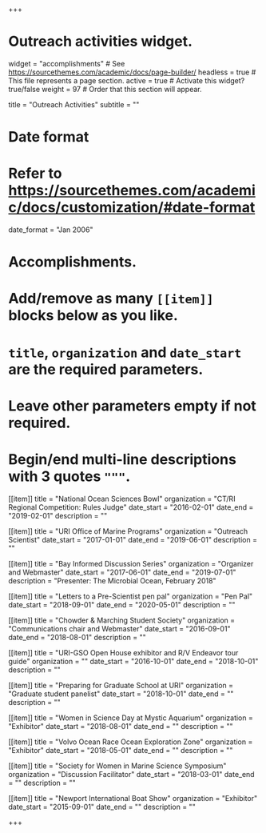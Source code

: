 +++

# Outreach activities widget.
widget = "accomplishments"  # See https://sourcethemes.com/academic/docs/page-builder/
headless = true  # This file represents a page section.
active = true  # Activate this widget? true/false
weight = 97  # Order that this section will appear.

title = "Outreach Activities"
subtitle = ""

# Date format
#   Refer to https://sourcethemes.com/academic/docs/customization/#date-format
date_format = "Jan 2006"

# Accomplishments.
#   Add/remove as many `[[item]]` blocks below as you like.
#   `title`, `organization` and `date_start` are the required parameters.
#   Leave other parameters empty if not required.
#   Begin/end multi-line descriptions with 3 quotes `"""`.


[[item]]
  title = "National Ocean Sciences Bowl"
  organization = "CT/RI Regional Competition: Rules Judge"
  date_start = "2016-02-01"
  date_end = "2019-02-01"
  description = ""

[[item]]
  title = "URI Office of Marine Programs"
  organization = "Outreach Scientist"
  date_start = "2017-01-01"
  date_end = "2019-06-01"
  description = ""

[[item]]
  title = "Bay Informed Discussion Series"
  organization = "Organizer and Webmaster"
  date_start = "2017-06-01"
  date_end = "2019-07-01"
  description = "Presenter: The Microbial Ocean, February 2018"

[[item]]
  title = "Letters to a Pre-Scientist pen pal"
  organization = "Pen Pal"
  date_start = "2018-09-01"
  date_end = "2020-05-01"
  description = ""
  
[[item]]
  title = "Chowder & Marching Student Society"
  organization = "Communications chair and Webmaster"
  date_start = "2016-09-01"
  date_end = "2018-08-01"
  description = ""
  
[[item]]
  title = "URI-GSO Open House exhibitor and R/V Endeavor tour guide"
  organization = ""
  date_start = "2016-10-01"
  date_end = "2018-10-01"
  description = ""
  
[[item]]
  title = "Preparing for Graduate School at URI"
  organization = "Graduate student panelist"
  date_start = "2018-10-01"
  date_end = ""
  description = ""
  
[[item]]
  title = "Women in Science Day at Mystic Aquarium"
  organization = "Exhibitor"
  date_start = "2018-08-01"
  date_end = ""
  description = ""
  
[[item]]
  title = "Volvo Ocean Race Ocean Exploration Zone"
  organization = "Exhibitor"
  date_start = "2018-05-01"
  date_end = ""
  description = ""
  
[[item]]
  title = "Society for Women in Marine Science Symposium"
  organization = "Discussion Facilitator"
  date_start = "2018-03-01"
  date_end = ""
  description = ""
  
[[item]]
  title = "Newport International Boat Show"
  organization = "Exhibitor"
  date_start = "2015-09-01"
  date_end = ""
  description = ""

+++
